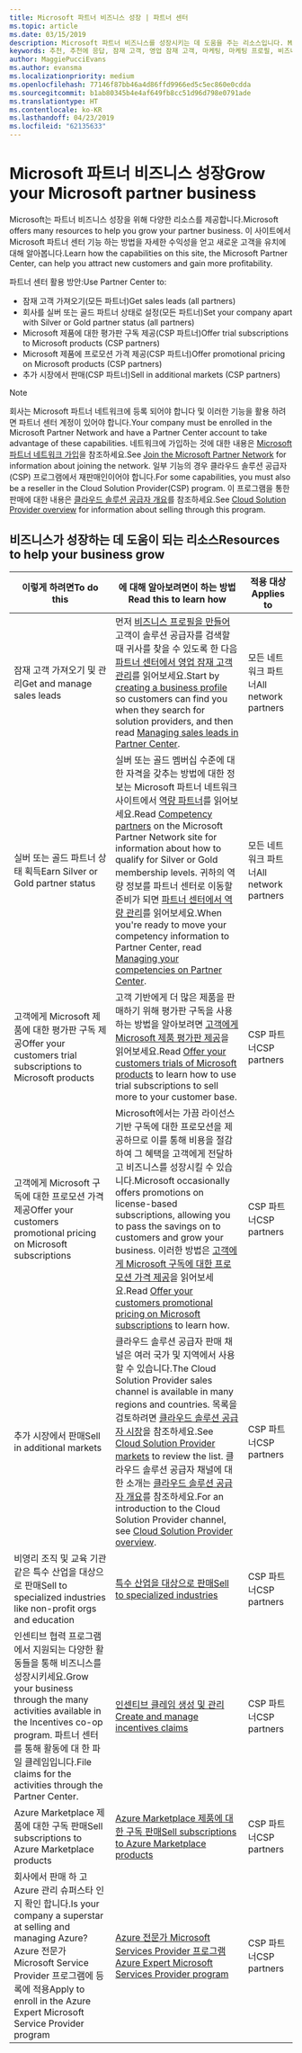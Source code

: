 ```yaml
---
title: Microsoft 파트너 비즈니스 성장 | 파트너 센터
ms.topic: article
ms.date: 03/15/2019
description: Microsoft 파트너 비즈니스를 성장시키는 데 도움을 주는 리소스입니다. Microsoft에서 영업 잠재 고객(추천)을 가져오는 방법이 포함됩니다.
keywords: 추천, 추천에 응답, 잠재 고객, 영업 잠재 고객, 마케팅, 마케팅 프로필, 비즈니스 프로필, 비즈니스 성장, 비즈니스 기회, 역량, 실버 멤버십, 골드 멤버십, 평가판 제품, 시장 확장, 국가별 클라우드
author: MaggiePucciEvans
ms.author: evansma
ms.localizationpriority: medium
ms.openlocfilehash: 77146f87bb46a4d86ffd9966ed5c5ec860e0cdda
ms.sourcegitcommit: b1ab80345b4e4af649fb8cc51d96d798e0791ade
ms.translationtype: HT
ms.contentlocale: ko-KR
ms.lasthandoff: 04/23/2019
ms.locfileid: "62135633"
---
```

# <a name="grow-your-microsoft-partner-business"></a><span data-ttu-id="a85ac-105">Microsoft 파트너 비즈니스 성장</span><span class="sxs-lookup"><span data-stu-id="a85ac-105">Grow your Microsoft partner business</span></span> 

<span data-ttu-id="a85ac-106">Microsoft는 파트너 비즈니스 성장을 위해 다양한 리소스를 제공합니다.</span><span class="sxs-lookup"><span data-stu-id="a85ac-106">Microsoft offers many resources to help you grow your partner business.</span></span> <span data-ttu-id="a85ac-107">이 사이트에서 Microsoft 파트너 센터 기능 하는 방법을 자세한 수익성을 얻고 새로운 고객을 유치에 대해 알아봅니다.</span><span class="sxs-lookup"><span data-stu-id="a85ac-107">Learn how the capabilities on this site, the Microsoft Partner Center, can help you attract new customers and gain more profitability.</span></span>

<span data-ttu-id="a85ac-108">파트너 센터 활용 방안:</span><span class="sxs-lookup"><span data-stu-id="a85ac-108">Use Partner Center to:</span></span>

- <span data-ttu-id="a85ac-109">잠재 고객 가져오기(모든 파트너)</span><span class="sxs-lookup"><span data-stu-id="a85ac-109">Get sales leads (all partners)</span></span>
- <span data-ttu-id="a85ac-110">회사를 실버 또는 골드 파트너 상태로 설정(모든 파트너)</span><span class="sxs-lookup"><span data-stu-id="a85ac-110">Set your company apart with Silver or Gold partner status (all partners)</span></span>
- <span data-ttu-id="a85ac-111">Microsoft 제품에 대한 평가판 구독 제공(CSP 파트너)</span><span class="sxs-lookup"><span data-stu-id="a85ac-111">Offer trial subscriptions to Microsoft products (CSP partners)</span></span>
- <span data-ttu-id="a85ac-112">Microsoft 제품에 프로모션 가격 제공(CSP 파트너)</span><span class="sxs-lookup"><span data-stu-id="a85ac-112">Offer promotional pricing on Microsoft products (CSP partners)</span></span>
- <span data-ttu-id="a85ac-113">추가 시장에서 판매(CSP 파트너)</span><span class="sxs-lookup"><span data-stu-id="a85ac-113">Sell in additional markets (CSP partners)</span></span>

> [!NOTE]  
> <span data-ttu-id="a85ac-114">회사는 Microsoft 파트너 네트워크에 등록 되어야 합니다 및 이러한 기능을 활용 하려면 파트너 센터 계정이 있어야 합니다.</span><span class="sxs-lookup"><span data-stu-id="a85ac-114">Your company must be enrolled in the Microsoft Partner Network and have a Partner Center account to take advantage of these capabilities.</span></span> <span data-ttu-id="a85ac-115">네트워크에 가입하는 것에 대한 내용은 [Microsoft 파트너 네트워크 가입](mpn-overview.md)을 참조하세요.</span><span class="sxs-lookup"><span data-stu-id="a85ac-115">See [Join the Microsoft Partner Network](mpn-overview.md) for information about joining the network.</span></span> <span data-ttu-id="a85ac-116">일부 기능의 경우 클라우드 솔루션 공급자(CSP) 프로그램에서 재판매인이어야 합니다.</span><span class="sxs-lookup"><span data-stu-id="a85ac-116">For some capabilities, you must also be a reseller in the Cloud Solution Provider(CSP) program.</span></span> <span data-ttu-id="a85ac-117">이 프로그램을 통한 판매에 대한 내용은 [클라우드 솔루션 공급자 개요](csp-overview.md)를 참조하세요.</span><span class="sxs-lookup"><span data-stu-id="a85ac-117">See [Cloud Solution Provider overview](csp-overview.md) for information about selling through this program.</span></span>

## <a name="resources-to-help-your-business-grow"></a><span data-ttu-id="a85ac-118">비즈니스가 성장하는 데 도움이 되는 리소스</span><span class="sxs-lookup"><span data-stu-id="a85ac-118">Resources to help your business grow</span></span>

|  <span data-ttu-id="a85ac-119">**이렇게 하려면**</span><span class="sxs-lookup"><span data-stu-id="a85ac-119">**To do this**</span></span>  |  <span data-ttu-id="a85ac-120">**에 대해 알아보려면이 하는 방법**</span><span class="sxs-lookup"><span data-stu-id="a85ac-120">**Read this to learn how**</span></span>  |  <span data-ttu-id="a85ac-121">**적용 대상**</span><span class="sxs-lookup"><span data-stu-id="a85ac-121">**Applies to**</span></span>  |
|--------------|-----------|--------------
| <span data-ttu-id="a85ac-122">잠재 고객 가져오기 및 관리</span><span class="sxs-lookup"><span data-stu-id="a85ac-122">Get and manage sales leads</span></span> | <span data-ttu-id="a85ac-123">먼저 [비즈니스 프로필을 만들어](create-a-marketing-profile.md) 고객이 솔루션 공급자를 검색할 때 귀사를 찾을 수 있도록 한 다음 [파트너 센터에서 영업 잠재 고객 관리](responding-to-referrals.md)를 읽어보세요.</span><span class="sxs-lookup"><span data-stu-id="a85ac-123">Start by [creating a business profile](create-a-marketing-profile.md) so customers can find you when they search for solution providers, and then read [Managing sales leads in Partner Center](responding-to-referrals.md).</span></span> | <span data-ttu-id="a85ac-124">모든 네트워크 파트너</span><span class="sxs-lookup"><span data-stu-id="a85ac-124">All network partners</span></span> |
| <span data-ttu-id="a85ac-125">실버 또는 골드 파트너 상태 획득</span><span class="sxs-lookup"><span data-stu-id="a85ac-125">Earn Silver or Gold partner status</span></span> | <span data-ttu-id="a85ac-126">실버 또는 골드 멤버십 수준에 대한 자격을 갖추는 방법에 대한 정보는 Microsoft 파트너 네트워크 사이트에서 [역량 파트너](https://partner.microsoft.com/membership/competencies)를 읽어보세요.</span><span class="sxs-lookup"><span data-stu-id="a85ac-126">Read [Competency partners](https://partner.microsoft.com/membership/competencies) on the Microsoft Partner Network site for information about how to qualify for Silver or Gold membership levels.</span></span> <span data-ttu-id="a85ac-127">귀하의 역량 정보를 파트너 센터로 이동할 준비가 되면 [파트너 센터에서 역량 관리](competencies.md)를 읽어보세요.</span><span class="sxs-lookup"><span data-stu-id="a85ac-127">When you're ready to move your competency information to Partner Center, read [Managing your competencies on Partner Center](competencies.md).</span></span> | <span data-ttu-id="a85ac-128">모든 네트워크 파트너</span><span class="sxs-lookup"><span data-stu-id="a85ac-128">All network partners</span></span> |
| <span data-ttu-id="a85ac-129">고객에게 Microsoft 제품에 대한 평가판 구독 제공</span><span class="sxs-lookup"><span data-stu-id="a85ac-129">Offer your customers trial subscriptions to Microsoft products</span></span> | <span data-ttu-id="a85ac-130">고객 기반에게 더 많은 제품을 판매하기 위해 평가판 구독을 사용하는 방법을 알아보려면 [고객에게 Microsoft 제품 평가판 제공](offer-your-customers-trials-of-microsoft-products.md)을 읽어보세요.</span><span class="sxs-lookup"><span data-stu-id="a85ac-130">Read [Offer your customers trials of Microsoft products](offer-your-customers-trials-of-microsoft-products.md) to learn how to use trial subscriptions to sell more to your customer base.</span></span>| <span data-ttu-id="a85ac-131">CSP 파트너</span><span class="sxs-lookup"><span data-stu-id="a85ac-131">CSP partners</span></span> |
| <span data-ttu-id="a85ac-132">고객에게 Microsoft 구독에 대한 프로모션 가격 제공</span><span class="sxs-lookup"><span data-stu-id="a85ac-132">Offer your customers promotional pricing on Microsoft subscriptions</span></span> | <span data-ttu-id="a85ac-133">Microsoft에서는 가끔 라이선스 기반 구독에 대한 프로모션을 제공하므로 이를 통해 비용을 절감하여 그 혜택을 고객에게 전달하고 비즈니스를 성장시킬 수 있습니다.</span><span class="sxs-lookup"><span data-stu-id="a85ac-133">Microsoft occasionally offers promotions on license-based subscriptions, allowing you to pass the savings on to customers and grow your business.</span></span> <span data-ttu-id="a85ac-134">이러한 방법은 [고객에게 Microsoft 구독에 대한 프로모션 가격 제공](promotions.md)을 읽어보세요.</span><span class="sxs-lookup"><span data-stu-id="a85ac-134">Read [Offer your customers promotional pricing on Microsoft subscriptions](promotions.md) to learn how.</span></span> | <span data-ttu-id="a85ac-135">CSP 파트너</span><span class="sxs-lookup"><span data-stu-id="a85ac-135">CSP partners</span></span> |
| <span data-ttu-id="a85ac-136">추가 시장에서 판매</span><span class="sxs-lookup"><span data-stu-id="a85ac-136">Sell in additional markets</span></span> | <span data-ttu-id="a85ac-137">클라우드 솔루션 공급자 판매 채널은 여러 국가 및 지역에서 사용할 수 있습니다.</span><span class="sxs-lookup"><span data-stu-id="a85ac-137">The Cloud Solution Provider sales channel is available in many regions and countries.</span></span> <span data-ttu-id="a85ac-138">목록을 검토하려면 [클라우드 솔루션 공급자 시장](agreements.md)을 참조하세요.</span><span class="sxs-lookup"><span data-stu-id="a85ac-138">See [Cloud Solution Provider markets](agreements.md) to review the list.</span></span> <span data-ttu-id="a85ac-139">클라우드 솔루션 공급자 채널에 대한 소개는 [클라우드 솔루션 공급자 개요](csp-overview.md)를 참조하세요.</span><span class="sxs-lookup"><span data-stu-id="a85ac-139">For an introduction to the Cloud Solution Provider channel, see [Cloud Solution Provider overview](csp-overview.md).</span></span>  | <span data-ttu-id="a85ac-140">CSP 파트너</span><span class="sxs-lookup"><span data-stu-id="a85ac-140">CSP partners</span></span> |
<span data-ttu-id="a85ac-141">비영리 조직 및 교육 기관 같은 특수 산업을 대상으로 판매</span><span class="sxs-lookup"><span data-stu-id="a85ac-141">Sell to specialized industries like non-profit orgs and education</span></span>|[<span data-ttu-id="a85ac-142">특수 산업을 대상으로 판매</span><span class="sxs-lookup"><span data-stu-id="a85ac-142">Sell to specialized industries</span></span>](get-special-pricing-for-offers.md)|<span data-ttu-id="a85ac-143">CSP 파트너</span><span class="sxs-lookup"><span data-stu-id="a85ac-143">CSP partners</span></span>|
|<span data-ttu-id="a85ac-144">인센티브 협력 프로그램에서 지원되는 다양한 활동들을 통해 비즈니스를 성장시키세요.</span><span class="sxs-lookup"><span data-stu-id="a85ac-144">Grow your business through the many activities available in the Incentives co-op program.</span></span> <span data-ttu-id="a85ac-145">파트너 센터를 통해 활동에 대 한 파일 클레임입니다.</span><span class="sxs-lookup"><span data-stu-id="a85ac-145">File claims for the activities through the Partner Center.</span></span>| [<span data-ttu-id="a85ac-146">인센티브 클레임 생성 및 관리</span><span class="sxs-lookup"><span data-stu-id="a85ac-146">Create and manage incentives claims</span></span>](create-incentives-claims.md)|<span data-ttu-id="a85ac-147">CSP 파트너</span><span class="sxs-lookup"><span data-stu-id="a85ac-147">CSP partners</span></span>|
|<span data-ttu-id="a85ac-148">Azure Marketplace 제품에 대한 구독 판매</span><span class="sxs-lookup"><span data-stu-id="a85ac-148">Sell subscriptions to Azure Marketplace products</span></span>|[<span data-ttu-id="a85ac-149">Azure Marketplace 제품에 대한 구독 판매</span><span class="sxs-lookup"><span data-stu-id="a85ac-149">Sell subscriptions to Azure Marketplace products</span></span>](sell-marketplace-products.md)|<span data-ttu-id="a85ac-150">CSP 파트너</span><span class="sxs-lookup"><span data-stu-id="a85ac-150">CSP partners</span></span>|
|<span data-ttu-id="a85ac-151">회사에서 판매 하 고 Azure 관리 슈퍼스타 인지 확인 합니다.</span><span class="sxs-lookup"><span data-stu-id="a85ac-151">Is your company a superstar at selling and managing Azure?</span></span> <span data-ttu-id="a85ac-152">Azure 전문가 Microsoft Service Provider 프로그램에 등록에 적용</span><span class="sxs-lookup"><span data-stu-id="a85ac-152">Apply to enroll in the Azure Expert Microsoft Service Provider program</span></span>|[<span data-ttu-id="a85ac-153">Azure 전문가 Microsoft Services Provider 프로그램</span><span class="sxs-lookup"><span data-stu-id="a85ac-153">Azure Expert Microsoft Services Provider program</span></span>](azure-expert-msp.md)|<span data-ttu-id="a85ac-154">CSP 파트너</span><span class="sxs-lookup"><span data-stu-id="a85ac-154">CSP partners</span></span>|
